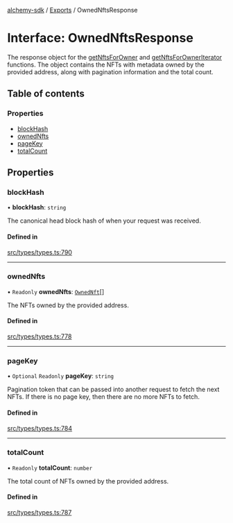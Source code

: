 [alchemy-sdk](../README.md) / [Exports](../modules.md) / OwnedNftsResponse

# Interface: OwnedNftsResponse

The response object for the [getNftsForOwner](../classes/NftNamespace.md#getnftsforowner) and
[getNftsForOwnerIterator](../classes/NftNamespace.md#getnftsforowneriterator) functions. The object contains the NFTs with
metadata owned by the provided address, along with pagination information and
the total count.

## Table of contents

### Properties

- [blockHash](OwnedNftsResponse.md#blockhash)
- [ownedNfts](OwnedNftsResponse.md#ownednfts)
- [pageKey](OwnedNftsResponse.md#pagekey)
- [totalCount](OwnedNftsResponse.md#totalcount)

## Properties

### blockHash

• **blockHash**: `string`

The canonical head block hash of when your request was received.

#### Defined in

[src/types/types.ts:790](https://github.com/alchemyplatform/alchemy-sdk-js/blob/432c999/src/types/types.ts#L790)

___

### ownedNfts

• `Readonly` **ownedNfts**: [`OwnedNft`](OwnedNft.md)[]

The NFTs owned by the provided address.

#### Defined in

[src/types/types.ts:778](https://github.com/alchemyplatform/alchemy-sdk-js/blob/432c999/src/types/types.ts#L778)

___

### pageKey

• `Optional` `Readonly` **pageKey**: `string`

Pagination token that can be passed into another request to fetch the next
NFTs. If there is no page key, then there are no more NFTs to fetch.

#### Defined in

[src/types/types.ts:784](https://github.com/alchemyplatform/alchemy-sdk-js/blob/432c999/src/types/types.ts#L784)

___

### totalCount

• `Readonly` **totalCount**: `number`

The total count of NFTs owned by the provided address.

#### Defined in

[src/types/types.ts:787](https://github.com/alchemyplatform/alchemy-sdk-js/blob/432c999/src/types/types.ts#L787)
